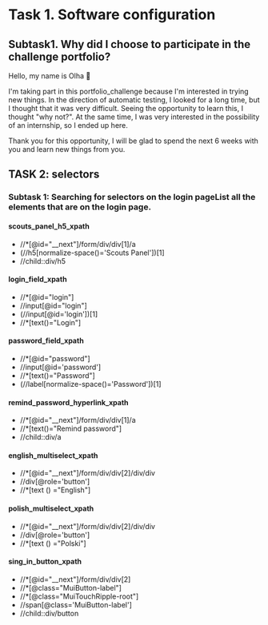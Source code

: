 # Task 1. Software configuration

## Subtask1. Why did I choose to participate in the challenge portfolio?

Hello, my name is Olha 👋

I'm taking part in this portfolio_challenge because I'm interested in trying new things. In the direction of automatic testing, I looked for a long time, but I thought that it was very difficult. Seeing the opportunity to learn this, I thought "why not?".  At the same time, I was very interested in the possibility of an internship, so I ended up here.

Thank you for this opportunity, I will be glad to spend the next 6 weeks with you and learn new things from you.

## TASK 2: selectors
### Subtask 1: Searching for selectors on the login pageList all the elements that are on the login page.

#### scouts_panel_h5_xpath
* //*[@id="__next"]/form/div/div[1]/a
* (//h5[normalize-space()='Scouts Panel'])[1]
* //child::div/h5

#### login_field_xpath
* //*[@id="login"]
* //input[@id="login"]
* (//input[@id='login'])[1]
* //*[text()="Login"]

#### password_field_xpath
* //*[@id="password"]
* //input[@id='password']
* //*[text()="Password"]
* (//label[normalize-space()='Password'])[1]

#### remind_password_hyperlink_xpath
* //*[@id="__next"]/form/div/div[1]/a
* //*[text()="Remind password"]
* //child::div/a

#### english_multiselect_xpath
* //*[@id="__next"]/form/div/div[2]/div/div
* //div[@role='button']
* //*[text () ="English"]

#### polish_multiselect_xpath
* //*[@id="__next"]/form/div/div[2]/div/div
* //div[@role='button']
* //*[text () ="Polski"]

#### sing_in_button_xpath
* //*[@id="__next"]/form/div/div[2]
* //*[@class="MuiButton-label"]
* //*[@class="MuiTouchRipple-root"]
* //span[@class='MuiButton-label']
* //child::div/button

